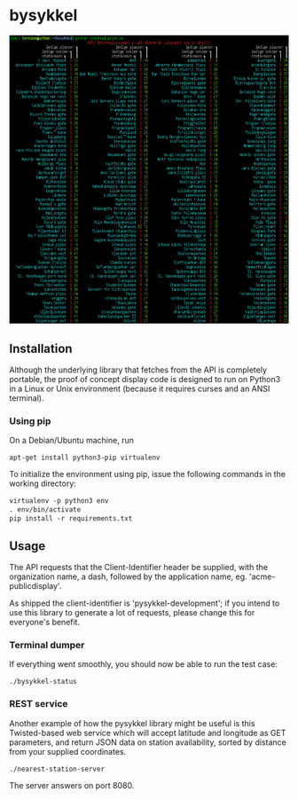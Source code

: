 # bysykkel

![Screenshot](/screenshot.png)

## Installation

Although the underlying library that fetches from the API is completely portable, the proof of concept display code is designed to run on Python3 in a Linux or Unix environment (because it requires curses and an ANSI terminal).

### Using pip

On a Debian/Ubuntu machine, run

```
apt-get install python3-pip virtualenv
```

To initialize the environment using pip, issue the following commands in the working directory:

```
virtualenv -p python3 env
. env/bin/activate
pip install -r requirements.txt
```

## Usage

The API requests that the Client-Identifier header be supplied, with the organization name, a dash, followed by the application name, eg. 'acme-publicdisplay'.

As shipped the client-identifier is 'pysykkel-development'; if you intend to use this library to generate a lot of requests, please change this for everyone's benefit.

### Terminal dumper
If everything went smoothly, you should now be able to run the test case:

```
./bysykkel-status
```

### REST service

Another example of how the pysykkel library might be useful is this Twisted-based web service which will accept latitude and longitude as GET parameters, and return JSON data on station availability, sorted by distance from your supplied coordinates.

```
./nearest-station-server
```

The server answers on port 8080.

